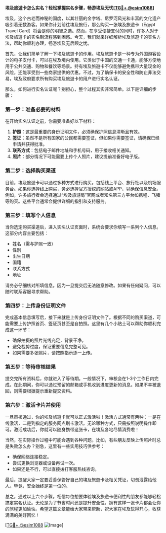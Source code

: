 **埃及旅遊卡怎么实名？轻松掌握实名步骤，畅游埃及无忧[[TG💪+ @esim1088](https://t.me/s/esim1088)]**

埃及，这个古老而神秘的国度，以其壮丽的金字塔、尼罗河风光和丰富的文化遗产吸引着无数游客。如果你计划前往埃及旅行，那么购买一张埃及旅遊卡（Egypt Travel Card）将会是你的明智之选。然而，在享受便捷支付的同时，许多人对于埃及旅遊卡的实名制流程感到困惑。今天，我们就来详细解析埃及旅遊卡的实名方法，帮助你顺利办理，畅游埃及无后顾之忧。

首先，让我们简单了解一下埃及旅遊卡的作用。埃及旅遊卡是一种专为外国游客设计的电子支付卡，可以在埃及境内使用。它类似于中国的交通一卡通，能够方便地用于公共交通、购物和餐饮等场景。持有埃及旅遊卡不仅能够避免携带大量现金的风险，还能享受到一些商家提供的优惠。不过，为了确保卡的安全性和防止非法交易，埃及政府要求所有购买埃及旅遊卡的用户进行实名认证。

那么，如何进行实名认证呢？别担心，整个过程其实非常简单。以下是详细的步骤：

### 第一步：准备必要的材料

在开始实名认证之前，你需要准备好以下材料：
1. **护照**：这是最重要的身份证明文件，必须确保护照信息清晰且有效。
2. **签证**：虽然不是所有国家的公民都需要签证，但如果你需要签证，请确保已经申请并获得批准。
3. **联系方式**：包括电子邮件地址和手机号码，用于接收相关通知。
4. **照片**：部分情况下可能需要上传个人照片，建议提前准备好电子版。

### 第二步：选择购买渠道

目前，埃及旅遊卡可以通过多种方式进行购买，包括线上平台、旅行社以及机场服务台。如果你选择线上购买，务必选择官方授权的网站或APP，以确保信息安全。例如，许多旅行者会选择通过“埃及旅游局”官网或者知名第三方平台如携程、飞猪等购买。这些平台通常会提供详细的指引和支持服务。

### 第三步：填写个人信息

当你选定购买渠道后，进入实名认证页面时，系统会要求你填写一系列个人信息。这部分内容主要包括：
- 姓名（需与护照一致）
- 性别
- 出生日期
- 国籍
- 联系方式
- 地址

请务必仔细核对所填信息，因为一旦提交后无法随意修改。如果有任何疑问，可以随时联系客服寻求帮助。

### 第四步：上传身份证明文件

完成基本信息填写后，接下来就是上传身份证明文件了。根据不同的购买渠道，可能需要上传护照首页、签证页甚至是自拍照。这里有几个小贴士可以帮助你顺利完成这一环节：
- 确保拍摄的照片光线充足，背景干净。
- 避免裁剪过度，保证重要信息完整可见。
- 如果需要多张照片，请按照指示逐一上传。

### 第五步：等待审核结果

提交完所有资料后，你就进入了等待期。一般情况下，审核会在1-3个工作日内完成。在此期间，你可以通过预留的邮箱或手机收到进度更新的消息。如果不幸被退回，则需要根据提示重新提交资料。

### 第六步：激活卡片并使用

一旦审核通过，你的埃及旅遊卡就可以正式激活啦！激活方式通常有两种：一是在线激活，二是到指定的服务网点刷卡激活。无论哪种方式，只需按照说明操作即可。激活成功后，你就可以随身携带这张卡，在埃及各地尽情消费啦！

当然，在实际操作过程中可能会遇到各种问题。比如，有些朋友反映上传照片时总是失败怎么办？别急，这里有一些实用技巧供参考：
- 确保网络连接稳定。
- 尝试更换浏览器或设备再试一次。
- 如果还是不行，可以直接拨打客服热线咨询。

最后，提醒大家一定要妥善保管好自己的埃及旅遊卡及相关凭证，切勿泄露给他人。毕竟，安全始终是第一位的。

总之，通过以上六个步骤，相信每位想要体验埃及旅遊卡便利性的朋友都能够轻松搞定实名认证。无论是为了节省时间还是提升安全性，拥有这样一张卡片都会让你的旅程更加愉快。希望这篇文章能给大家带来帮助，祝大家在埃及玩得开心，收获满满的美好回忆！

[[TG💪+ @esim1088](https://t.me/s/esim1088) ![Image](https://i.postimg.cc/4NQfJmqS/Snipaste-2025-05-13-00-14-12.png)]